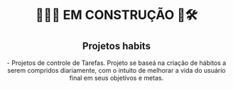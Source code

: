 <div align="center">
<h1>👷🏾🧱 EM CONSTRUÇÃO 👷🛠️</h1>

<h2>Projetos habits</h2>
- Projetos de controle de Tarefas. Projeto se baseá na criação de hábitos a serem compridos diariamente, com o intuito de melhorar a vida do usuário final em seus objetivos e metas.
</div>
